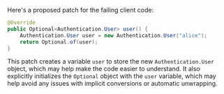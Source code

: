 Here's a proposed patch for the failing client code:

```java
@Override
public Optional<Authentication.User> user() {
    Authentication.User user = new Authentication.User("alice");
    return Optional.of(user);
}
```

This patch creates a variable `user` to store the new `Authentication.User` object, which may help make the code easier to understand. It also explicitly initializes the `Optional` object with the `user` variable, which may help avoid any issues with implicit conversions or automatic unwrapping.